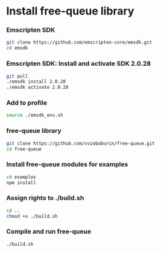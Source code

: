 # Install free-queue library

### Emscripten SDK
```bash
git clone https://github.com/emscripten-core/emsdk.git
cd emsdk
```

### Emscripten SDK: Install and activate SDK 2.0.28
```bash
git pull
./emsdk install 2.0.28
./emsdk activate 2.0.28
```

### Add to profile
```bash
source ./emsdk_env.sh
```

### free-queue library
```bash
git clone https://github.com/vvzababurin/free-queue.git
cd free-queue
```

### Install free-queue modules for examples
```bash
cd examples
npm install
```

### Assign rights to ./build.sh
```bash
cd ..
chmod +x ./build.sh
```

### Compile and run free-queue
```bash
./build.sh
```







